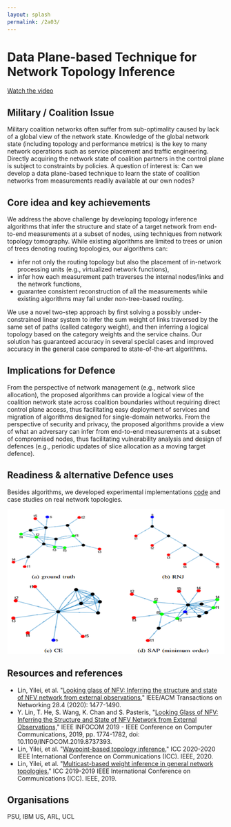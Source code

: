 ```yaml
---
layout: splash
permalink: /2a03/
---
```


# Data Plane-based Technique for Network Topology Inference
[Watch the video](https://ibm.box.com/v/Showcase-2a03-video)

## Military / Coalition Issue
Military coalition networks often suffer from sub-optimality caused by lack of a global view of the network state.
Knowledge of the global network state (including topology and performance metrics) is the key to many network
operations such as service placement and traffic engineering. Directly acquiring the network state of coalition
partners in the control plane is subject to constraints by policies. A question of interest is: Can we develop a
data plane-based technique to learn the state of coalition networks from measurements readily available at our own
nodes?

## Core idea and key achievements
We address the above challenge by developing topology inference algorithms that infer the structure and state of a
target network from end-to-end measurements at a subset of nodes, using techniques from network topology tomography.
While existing algorithms are limited to trees or union of trees denoting routing topologies, our algorithms can:
* infer not only the routing topology but also the placement of in-network processing units (e.g., virtualized
  network functions),
* infer how each measurement path traverses the internal nodes/links and the network functions,
* guarantee consistent reconstruction of all the measurements while existing algorithms may fail under non-tree-based
  routing.

We use a novel two-step approach by first solving a possibly under-constrained linear system to infer the sum weight
of links traversed by the same set of paths (called category weight), and then inferring a logical topology based on
the category weights and the service chains. Our solution has guaranteed accuracy in several special cases and
improved accuracy in the general case compared to state-of-the-art algorithms. 

## Implications for Defence
From the perspective of network management (e.g., network slice allocation), the proposed algorithms can provide a
logical view of the coalition network state across coalition boundaries without requiring direct control plane access,
thus facilitating easy deployment of services and migration of algorithms designed for single-domain networks. From
the perspective of security and privacy, the proposed algorithms provide a view of what an adversary can infer from
end-to-end measurements at a subset of compromised nodes, thus facilitating vulnerability analysis and design of
defences (e.g., periodic updates of slice allocation as a moving target defence). 

## Readiness & alternative Defence uses
Besides algorithms, we developed experimental implementations
[code](https://github.com/yileilin/NFV-network-topology-inference)
and case studies on real network topologies. 

![image info](/dais/achievements/images/2a03-figure1.png)

## Resources and references
* Lin, Yilei, et al.
  "[Looking glass of NFV: Inferring the structure and state of NFV network from external observations.](/doc-????/)"
  IEEE/ACM Transactions on Networking 28.4 (2020): 1477-1490.
* Y. Lin, T. He, S. Wang, K. Chan and S. Pasteris,
  "[Looking Glass of NFV: Inferring the Structure and State of NFV Network from External Observations,](/doc-3576)"
  IEEE INFOCOM 2019 - IEEE Conference on Computer Communications, 2019, pp. 1774-1782,
  doi: 10.1109/INFOCOM.2019.8737393.
* Lin, Yilei, et al.
  "[Waypoint-based topology inference.](/doc-5518/)"
  ICC 2020-2020 IEEE International Conference on Communications (ICC). IEEE, 2020.
* Lin, Yilei, et al.
  "[Multicast-based weight inference in general network topologies.](/doc-4423/)"
  ICC 2019-2019 IEEE International Conference on Communications (ICC). IEEE, 2019.

## Organisations
PSU, IBM US, ARL, UCL
